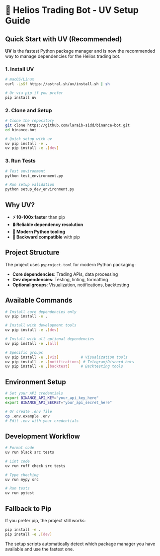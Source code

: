 # 🚀 Helios Trading Bot - UV Setup Guide

## Quick Start with UV (Recommended)

**UV** is the fastest Python package manager and is now the recommended way to manage dependencies for the Helios trading bot.

### **1. Install UV**

```bash
# macOS/Linux
curl -LsSf https://astral.sh/uv/install.sh | sh

# Or via pip if you prefer
pip install uv
```

### **2. Clone and Setup**

```bash
# Clone the repository
git clone https://github.com/laraib-sidd/binance-bot.git
cd binance-bot

# Quick setup with uv
uv pip install -e .
uv pip install -e .[dev]
```

### **3. Run Tests**

```bash
# Test environment
python test_environment.py

# Run setup validation
python setup_dev_environment.py
```

## Why UV?

- **⚡ 10-100x faster** than pip
- **🔒 Reliable dependency resolution**
- **🎯 Modern Python tooling**
- **🔄 Backward compatible** with pip

## Project Structure

The project uses `pyproject.toml` for modern Python packaging:

- **Core dependencies**: Trading APIs, data processing
- **Dev dependencies**: Testing, linting, formatting
- **Optional groups**: Visualization, notifications, backtesting

## Available Commands

```bash
# Install core dependencies only
uv pip install -e .

# Install with development tools
uv pip install -e .[dev]

# Install with all optional dependencies
uv pip install -e .[all]

# Specific groups
uv pip install -e .[viz]          # Visualization tools
uv pip install -e .[notifications] # Telegram/Discord bots
uv pip install -e .[backtest]     # Backtesting tools
```

## Environment Setup

```bash
# Set your API credentials
export BINANCE_API_KEY="your_api_key_here"
export BINANCE_API_SECRET="your_api_secret_here"

# Or create .env file
cp .env.example .env
# Edit .env with your credentials
```

## Development Workflow

```bash
# Format code
uv run black src tests

# Lint code
uv run ruff check src tests

# Type checking
uv run mypy src

# Run tests
uv run pytest
```

## Fallback to Pip

If you prefer pip, the project still works:

```bash
pip install -e .
pip install -e .[dev]
```

The setup scripts automatically detect which package manager you have available and use the fastest one. 